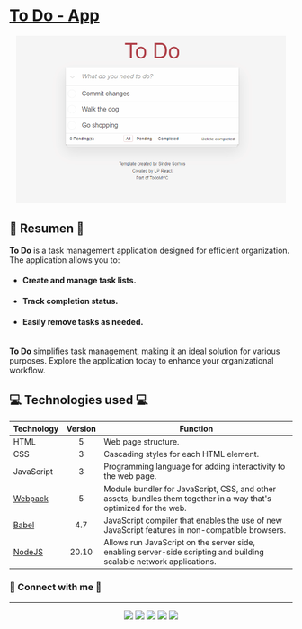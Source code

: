 # [To Do - App](https://lp-react.github.io/ToDo-App/)
<p align='center'>
  <img src="ToDo.gif" width="480px">
</p>

## 📖 Resumen 📖

**To Do** is a task management application designed for efficient organization. The application allows you to:
- #### Create and manage task lists.
- #### Track completion status.
- #### Easily remove tasks as needed.
\
**To Do** simplifies task management, making it an ideal solution for various purposes. Explore the application today to enhance your organizational workflow.

## 💻 Technologies used 💻

|Technology |Version |Function|
|---------- |:------:|-------|
|HTML       |5       |Web page structure.|
|CSS        |3       |Cascading styles for each HTML element.|
|JavaScript |3       |Programming language for adding interactivity to the web page.|
|[Webpack](https://webpack.js.org)|5|Module bundler for JavaScript, CSS, and other assets, bundles them together in a way that's optimized for the web.|
|[Babel](https://babeljs.io)|4.7|JavaScript compiler that enables the use of new JavaScript features in non-compatible browsers.|
|[NodeJS](https://nodejs.org/en)|20.10|Allows run JavaScript on the server side, enabling server-side scripting and building scalable network applications.|

### 🔗 Connect with me 🔗
---
<p align="center">
<a href="https://github.com/LP-React"><img src="https://img.shields.io/badge/-Laysson-444346?style=for-the-badge&logo=github&logoColor=white"/></a>
<a href="https://www.linkedin.com/in/laysson-polo/"><img src="https://img.shields.io/badge/-laysson%20polo-0077B5?style=for-the-badge&logo=Linkedin&logoColor=white"/></a>
<a href="mailto:ljamirp30@gmail.com"><img src="https://img.shields.io/badge/-ljamirp30@gmail.com-D14836?style=for-the-badge&logo=Gmail&logoColor=white"/></a>
<a href="https://www.instagram.com/lp.react/"><img src="https://img.shields.io/badge/-lp.react-E4405F?style=for-the-badge&logo=Instagram&logoColor=white"/></a>
<a href="https://www.discordapp.com/users/686343389985243289"><img src="https://img.shields.io/badge/-LP.React-7249fa?style=for-the-badge&logo=discord&logoColor=white"/></a>
</p>